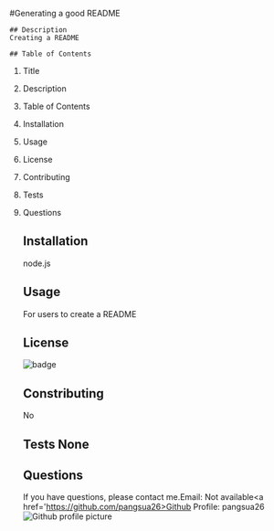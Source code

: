 #Generating a good README 

    ## Description
    Creating a README 

    ## Table of Contents
     
1. Title 
2. Description 
3. Table of Contents 
4. Installation 
5. Usage 
6. License 
7. Contributing 
8. Tests 
9. Questions

    ## Installation
    node.js

    ## Usage
    For users to create a README

    ## License
    <img src='https://img.shields.io/badge/License-ISC-blue' alt='badge'>

    ## Constributing
    No
    ## Tests    None
    ## Questions
    If you have questions, please contact me.Email: Not available<a href='https://github.com/pangsua26>Github Profile: pangsua26</a>
        <img src='https://avatars2.githubusercontent.com/u/62150408?v=4' alt='Github profile picture'>